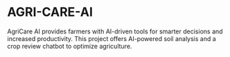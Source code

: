 # AGRI-CARE-AI
AgriCare AI provides farmers with AI-driven tools for smarter decisions and increased productivity. This project offers AI-powered soil analysis and a crop review chatbot to optimize agriculture.
